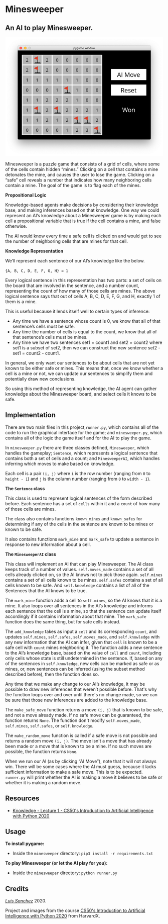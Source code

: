 # Minesweeper

## An AI to play Minesweeper.

<img src="resources/minesweeper_output.png" width="600">

Minesweeper is a puzzle game that consists of a grid of cells, where some of the cells contain hidden “mines.” Clicking on a cell that contains a mine detonates the mine, and causes the user to lose the game. Clicking on a “safe” cell reveals a number that indicates how many neighboring cells contain a mine. The goal of the game is to flag each of the mines.

**Propositional Logic**

Knowledge-based agents make decisions by considering their knowledge base, and making inferences based on that knowledge. One way we could represent an AI’s knowledge about a Minesweeper game is by making each cell a propositional variable that is true if the cell contains a mine, and false otherwise.

The AI would know every time a safe cell is clicked on and would get to see the number of neighboring cells that are mines for that cell.

**Knowledge Representation**

We’ll represent each sentence of our AI’s knowledge like the below.

`{A, B, C, D, E, F, G, H} = 1`

Every logical sentence in this representation has two parts: a set of cells on the board that are involved in the sentence, and a number count, representing the count of how many of those cells are mines. The above logical sentence says that out of cells A, B, C, D, E, F, G, and H, exactly 1 of them is a mine.

This is useful because it lends itself well to certain types of inference:

- Any time we have a sentence whose count is 0, we know that all of that sentence’s cells must be safe.
- Any time the number of cells is equal to the count, we know that all of that sentence’s cells must be mines.
- Any time we have two sentences set1 = count1 and set2 = count2 where set1 is a subset of set2, then we can construct the new sentence set2 - set1 = count2 - count1.

In general, we only want our sentences to be about cells that are not yet known to be either safe or mines. This means that, once we know whether a cell is a mine or not, we can update our sentences to simplify them and potentially draw new conclusions.

So using this method of representing knowledge, the AI agent can gather knowledge about the Minesweeper board, and select cells it knows to be safe.

## Implementation

There are two main files in this project,`runner.py`, which contains all of the code to run the graphical interface for the game; and `minesweeper.py`, which contains all of the logic the game itself and for the AI to play the game.

In `minesweeper.py` there are three classes defined, `Minesweeper`, which handles the gameplay; `Sentence`, which represents a logical sentence that contains both a set of cells and a count; and `MinesweeperAI`, which handles inferring which moves to make based on knowledge.

Each cell is a pair `(i, j)` where `i` is the row number (ranging from `0` to `height - 1`) and `j` is the column number (ranging from `0` to `width - 1`).

**The `Sentence` class**

This class is used to represent logical sentences of the form described before. Each sentence has a set of `cells` within it and a `count` of how many of those cells are mines. 

The class also contains functions `known_mines` and `known_safes` for determining if any of the cells in the sentence are known to be mines or known to be safe. 

It also contains functions `mark_mine` and `mark_safe` to update a sentence in response to new information about a cell.

**The `MinesweeperAI` class**

This class will implement an AI that can play Minesweeper. The AI class keeps track of a number of values. `self.moves_made` contains a set of all cells already clicked on, so the AI knows not to pick those again. `self.mines` contains a set of all cells known to be mines. `self.safes` contains a set of all cells known to be safe. And `self.knowledge` contains a list of all of the Sentences that the AI knows to be true.

The `mark_mine` function adds a cell to `self.mines`, so the AI knows that it is a mine. It also loops over all sentences in the AI’s knowledge and informs each sentence that the cell is a mine, so that the sentence can update itself accordingly if it contains information about that mine. The `mark_safe` function does the same thing, but for safe cells instead.

The `add_knowledge` takes as input a `cell` and its corresponding `count`, and updates `self.mines`, `self.safes`, `self.moves_made`, and `self.knowledge` with any new information that the AI can infer, given that `cell` is known to be a safe cell with `count` mines neighboring it. The function adds a new sentence to the AI’s knowledge base, based on the value of `cell` and `count`, including only cells whose state is still undetermined in the sentence. If, based on any of the sentences in `self.knowledge`, new cells can be marked as safe or as mines, or, new sentences can be inferred (using the subset method described before), then the function does so. 

Any time that we make any change to our AI’s knowledge, it may be possible to draw new inferences that weren’t possible before. That's why the function loops over and over until there's no change made, so we can be sure that those new inferences are added to the knowledge base.

The `make_safe_move` function returns a move `(i, j)` that is known to be safe, and not a move already made. If no safe move can be guaranteed, the function returns `None`. The function don't modify `self.moves_made`, `self.mines`, `self.safes`, or `self.knowledge`.

The `make_random_move` function is called if a safe move is not possible and returns a random move `(i, j)`. The move isn't a move that has already been made or a move that is known to be a mine. If no such moves are possible, the function returns `None`.

When we run our AI (as by clicking “AI Move”), note that it will not always win. There will be some cases where the AI must guess, because it lacks sufficient information to make a safe move. This is to be expected. `runner.py` will print whether the AI is making a move it believes to be safe or whether it is making a random move.

## Resources
* [Knowledge - Lecture 1 - CS50's Introduction to Artificial Intelligence with Python 2020][cs50 lecture]

## Usage

**To install pygame:**

* Inside the `minesweeper` directory: `pip3 install -r requirements.txt`

**To play Minesweeper (or let the AI play for you):** 

* Inside the `minesweeper` directory: `python runner.py`

## Credits
[*Luis Sanchez*][linkedin] 2020.

Project and images from the course [CS50's Introduction to Artificial Intelligence with Python 2020][cs50 ai] from HarvardX.

[cs50 lecture]: https://www.youtube.com/watch?v=LucW-p6zC5c&feature=youtu.be
[linkedin]: https://www.linkedin.com/in/luis-sanchez-13bb3b189/
[cs50 ai]: https://cs50.harvard.edu/ai/2020/

